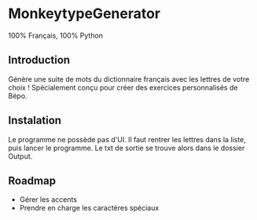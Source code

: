 # MonkeytypeGenerator

100% Français, 100% Python

## Introduction

Génère une suite de mots du dictionnaire français avec les lettres de votre choix !
Spécialement conçu pour créer des exercices personnalisés de Bépo.

## Instalation

Le programme ne possède pas d'UI.
Il faut rentrer les lettres dans la liste, puis lancer le programme.
Le txt de sortie se trouve alors dans le dossier Output.

## Roadmap

- Gérer les accents
- Prendre en charge les caractères spéciaux

